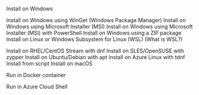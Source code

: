 Install on Windows

Install on Windows using WinGet (Windows Package Manager)
Install on Windows using Microsoft Installer (MSI)
Install on Windows using Microsoft Installer (MSI) with PowerShell
Install on Windows using a ZIP package
Install on Linux or Windows Subsystem for Linux (WSL) (What is WSL?)

Install on RHEL/CentOS Stream with dnf
Install on SLES/OpenSUSE with zypper
Install on Ubuntu/Debian with apt
Install on Azure Linux with tdnf
Install from script
Install on macOS

Run in Docker container

Run in Azure Cloud Shell